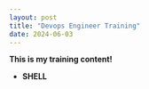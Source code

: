 ```yaml
---
layout: post
title: "Devops Engineer Training"
date: 2024-06-03
---
```


**This is my training content!**
- **SHELL**
